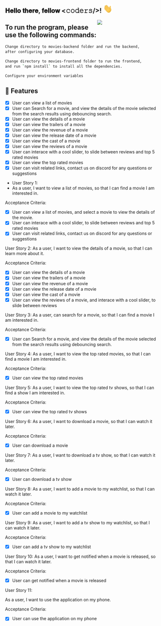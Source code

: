 <h2> 𝐇𝐞𝐥𝐥𝐨 𝐭𝐡𝐞𝐫𝐞, 𝐟𝐞𝐥𝐥𝐨𝐰 <𝚌𝚘𝚍𝚎𝚛𝚜/>!  <img src="https://raw.githubusercontent.com/ABSphreak/ABSphreak/master/gifs/Hi.gif" width="30"></h2>

<img align='right' src='https://user-images.githubusercontent.com/5713670/87202985-820dcb80-c2b6-11ea-9f56-7ec461c497c3.gif' width='200"'>

## To run the program, please use the following commands:

```sh
Change directory to movies-backend folder and run the backend,
after configuring your database.
```

```sh
Change directory to movies-frontend folder to run the frontend,
and run `npm install` to install all the dependencies.
```

```sh
Configure your environment variables
```

<!-- main features -->

## 📝 Features

- [x] User can view a list of movies
- [x] User can Search for a movie, and view the details of the movie selected from the search results using debouncing search.
- [x] User can view the details of a movie
- [x] User can view the trailers of a movie
- [x] User can view the revenue of a movie
- [x] User can view the release date of a movie
- [x] User can view the cast of a movie
- [x] User can view the reviews of a movie
- [x] User can interace with a cool slider, to slide between reviews and top 5 rated movies
- [x] User can view the top rated movies
- [x] User can visit related links, contact us on discord for any questions or suggestions

<!-- User Stories -->

- User Story 1:
- As a user, I want to view a list of movies, so that I can find a movie I am interested in.

Acceptance Criteria:

- [x] User can view a list of movies, and select a movie to view the details of the movie.
- [x] User can interace with a cool slider, to slide between reviews and top 5 rated movies
- [x] User can visit related links, contact us on discord for any questions or suggestions

User Story 2:
As a user, I want to view the details of a movie, so that I can learn more about it.

Acceptance Criteria:

- [x] User can view the details of a movie
- [x] User can view the trailers of a movie
- [x] User can view the revenue of a movie
- [x] User can view the release date of a movie
- [x] User can view the cast of a movie
- [x] User can view the reviews of a movie, and interace with a cool slider, to slide between reviews

User Story 3:
As a user, can search for a movie, so that I can find a movie I am interested in.

Acceptance Criteria:

- [x] User can Search for a movie, and view the details of the movie selected from the search results using debouncing search.

User Story 4:
As a user, I want to view the top rated movies, so that I can find a movie I am interested in.

Acceptance Criteria:

- [x] User can view the top rated movies

User Story 5:
As a user, I want to view the top rated tv shows, so that I can find a show I am interested in.

Acceptance Criteria:

- [x] User can view the top rated tv shows

User Story 6:
As a user, I want to download a movie, so that I can watch it later.

Acceptance Criteria:

- [x] User can download a movie

User Story 7:
As a user, I want to download a tv show, so that I can watch it later.

Acceptance Criteria:

- [x] User can download a tv show

User Story 8:
As a user, I want to add a movie to my watchlist, so that I can watch it later.

Acceptance Criteria:

- [x] User can add a movie to my watchlist

User Story 9:
As a user, I want to add a tv show to my watchlist, so that I can watch it later.

Acceptance Criteria:

- [x] User can add a tv show to my watchlist

User Story 10:
As a user, I want to get notified when a movie is released, so that I can watch it later.

Acceptance Criteria:

- [x] User can get notified when a movie is released

User Story 11:

As a user, I want to use the application on my phone.

Acceptance Criteria:

- [x] User can use the application on my phone
